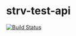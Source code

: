# strv-test-api
[![Build Status](https://travis-ci.com/yomigeek/strv-test-api.svg?branch=develop)](https://travis-ci.com/yomigeek/strv-test-api)